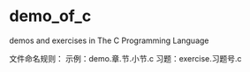 demo_of_c
=========

demos and exercises in The C Programming Language

文件命名规则：
	示例：demo.章.节.小节.c
	习题：exercise.习题号.c